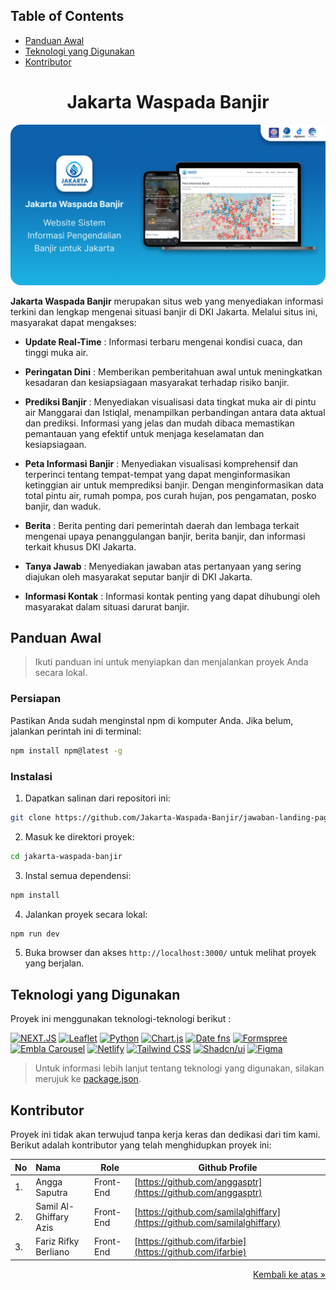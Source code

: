<div id="readme-to-top"/>

## Table of Contents

- [Panduan Awal](#panduan-awal)
- [Teknologi yang Digunakan](#teknologi-yang-digunakan)
- [Kontributor](#kontributor)

<div align="center">
   <h1>
    Jakarta Waspada Banjir
    </h1>
</div>

![Website Jakarta Waspada Banjir](/public/images/thumbnail-jawaban.png)

<b>Jakarta Waspada Banjir</b> merupakan situs web yang menyediakan informasi terkini dan lengkap mengenai situasi banjir di DKI Jakarta. Melalui situs ini, masyarakat dapat mengakses:

- <b>Update Real-Time</b> : Informasi terbaru mengenai kondisi cuaca, dan tinggi muka air.

- <b>Peringatan Dini</b> : Memberikan pemberitahuan awal untuk meningkatkan kesadaran dan kesiapsiagaan masyarakat terhadap risiko banjir.

- <b>Prediksi Banjir</b> : Menyediakan visualisasi data tingkat muka air di pintu air Manggarai dan Istiqlal, menampilkan perbandingan antara data aktual dan prediksi. Informasi yang jelas dan mudah dibaca memastikan pemantauan yang efektif untuk menjaga keselamatan dan kesiapsiagaan.

- <b>Peta Informasi Banjir</b> : Menyediakan visualisasi komprehensif dan terperinci tentang tempat-tempat yang dapat menginformasikan ketinggian air untuk memprediksi banjir. Dengan menginformasikan data total pintu air, rumah pompa, pos curah hujan, pos pengamatan, posko banjir, dan waduk.

- <b>Berita</b> : Berita penting dari pemerintah daerah dan lembaga terkait mengenai upaya penanggulangan banjir, berita banjir, dan informasi terkait khusus DKI Jakarta.

- <b>Tanya Jawab</b> : Menyediakan jawaban atas pertanyaan yang sering diajukan oleh masyarakat seputar banjir di DKI Jakarta.

- <b>Informasi Kontak</b> : Informasi kontak penting yang dapat dihubungi oleh masyarakat dalam situasi darurat banjir.

## Panduan Awal

> Ikuti panduan ini untuk menyiapkan dan menjalankan proyek Anda secara lokal.

### Persiapan

Pastikan Anda sudah menginstal npm di komputer Anda. Jika belum, jalankan perintah ini di terminal:

```bash
npm install npm@latest -g
```

### Instalasi

1. Dapatkan salinan dari repositori ini:

```bash
git clone https://github.com/Jakarta-Waspada-Banjir/jawaban-landing-page.git
```

2. Masuk ke direktori proyek:

```bash
cd jakarta-waspada-banjir
```

3. Instal semua dependensi:

```bash
npm install
```

4. Jalankan proyek secara lokal:

```bash
npm run dev
```

5. Buka browser dan akses `http://localhost:3000/` untuk melihat proyek yang berjalan.

## Teknologi yang Digunakan

Proyek ini menggunakan teknologi-teknologi berikut :

[![NEXT.JS](https://img.shields.io/badge/Next.JS-000000?style=for-the-badge&logo=nextdotjs&logoColor=white)](https://nextjs.org/)
[![Leaflet](https://img.shields.io/badge/Leaflet.JS-199900?style=for-the-badge&logo=leaflet&logoColor=white&color=199900)](https://leafletjs.com/)
[![Python](https://img.shields.io/badge/Python-F7CC40?style=for-the-badge&logo=Python&logoColor=white&color=3776AB)](https://www.python.org/)
[![Chart.js](https://img.shields.io/badge/Chart.js-FF6384?style=for-the-badge&logo=chartdotjs&logoColor=white)](https://www.chartjs.org/)
[![Date fns](https://img.shields.io/badge/date_fns-770C56?style=for-the-badge&logo=date-fns&logoColor=white&color=770C56)](https://date-fns.org/)
[![Formspree](https://img.shields.io/badge/formspree-E5122E?style=for-the-badge&logo=Formspree&logoColor=white&color=E5122E)](https://formspree.io/)
[![Embla Carousel](https://img.shields.io/badge/embla_carousel-A8ADEC?style=for-the-badge&logoColor=white&color=A8ADEC)](https://www.embla-carousel.com/)
[![Netlify](https://img.shields.io/badge/Netlify-00C7B7?style=for-the-badge&logo=netlify&logoColor=white&color=00C7B7)](https://www.netlify.com/)
[![Tailwind CSS](https://img.shields.io/badge/Tailwind%20CSS-06B6D4?style=for-the-badge&logo=Tailwind%20CSS&logoColor=white&color=06B6D4)](https://tailwindcss.com/)
[![Shadcn/ui](https://img.shields.io/badge/shadcn/ui-000000?style=for-the-badge&logo=shadcn/ui&logoColor=white&color=000000)](https://ui.shadcn.com/)
[![Figma](https://img.shields.io/badge/Figma-F24E1E?style=for-the-badge&logo=Figma&logoColor=white&color=F24E1E)](https://www.figma.com/)

> Untuk informasi lebih lanjut tentang teknologi yang digunakan, silakan merujuk ke
> [package.json](https://github.com/Jakarta-Waspada-Banjir/jawaban-landing-page/blob/main/package.json).

## Kontributor

Proyek ini tidak akan terwujud tanpa kerja keras dan dedikasi dari tim kami. Berikut adalah kontributor yang telah menghidupkan proyek ini:

| No  | Nama                   | Role      | Github Profile                                                           |
| :-- | :--------------------- | --------- | ------------------------------------------------------------------------ |
| 1.  | Angga Saputra          | Front-End | [https://github.com/anggasptr](https://github.com/anggasptr)             |
| 2.  | Samil Al-Ghiffary Azis | Front-End | [https://github.com/samilalghiffary](https://github.com/samilalghiffary) |
| 3.  | Fariz Rifky Berliano   | Front-End | [https://github.com/ifarbie](https://github.com/ifarbie)                 |

<p align="right"><a href="#readme-to-top"> Kembali ke atas  &#187;</a></p>
